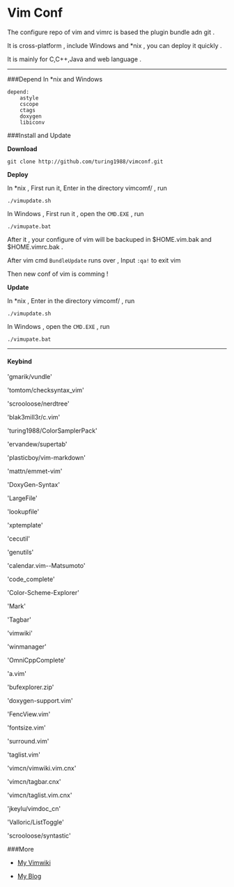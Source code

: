 Vim Conf
=======

The configure repo of vim and vimrc is based the plugin bundle adn git .

It is cross-platform , include Windows and *nix , you can deploy it quickly .

It is mainly for C,C++,Java and web language . 

---
###Depend
In *nix and Windows     
    
    depend: 
        astyle 
        cscope 
        ctags 
        doxygen
        libiconv

###Install and Update

**Download**

    git clone http://github.com/turing1988/vimconf.git

**Deploy**

In *nix  , First run it, Enter in the directory vimcomf/ , run 
 
    ./vimupdate.sh 
    
In Windows , First run it , open the `CMD.EXE` , run

    ./vimupate.bat

After it , your configure of vim will be backuped in $HOME.vim.bak and $HOME.vimrc.bak .

After vim cmd `BundleUpdate` runs over , Input `:qa!` to exit vim

Then new conf of vim is comming !


**Update**

In *nix  , Enter in the directory vimcomf/ , run 
 
    ./vimupdate.sh 
    
In Windows , open the `CMD.EXE` , run

    ./vimupate.bat

--- 
#### Keybind
 'gmarik/vundle'

 'tomtom/checksyntax_vim'

 'scrooloose/nerdtree'

 'blak3mill3r/c.vim'

 'turing1988/ColorSamplerPack'

 'ervandew/supertab'

 'plasticboy/vim-markdown'

 'mattn/emmet-vim'

 'DoxyGen-Syntax'

 'LargeFile'

 'lookupfile'

 'xptemplate'

 'cecutil'

 'genutils'

 'calendar.vim--Matsumoto'

 'code_complete'

 'Color-Scheme-Explorer'

 'Mark'

 'Tagbar'

 'vimwiki'

 'winmanager'

 'OmniCppComplete'

 'a.vim'

 'bufexplorer.zip'

 'doxygen-support.vim'

 'FencView.vim'

 'fontsize.vim'

 'surround.vim'

 'taglist.vim'

 'vimcn/vimwiki.vim.cnx'

 'vimcn/tagbar.cnx'

 'vimcn/taglist.vim.cnx'

 'jkeylu/vimdoc_cn'

 'Valloric/ListToggle'

 'scrooloose/syntastic'

###More

  *  [My Vimwiki](http://mturing.com/wiki/wikihtml/Vim%E9%85%8D%E7%BD%AE%E5%A4%87%E6%B3%A8.html)

  *  [My Blog](http://mturing.com)
